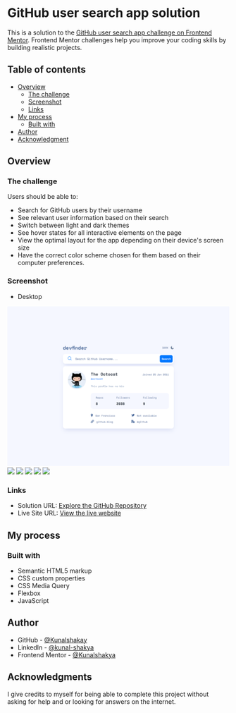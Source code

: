 # GitHub user search app solution

This is a solution to the [GitHub user search app challenge on Frontend Mentor](https://www.frontendmentor.io/challenges/github-user-search-app-Q09YOgaH6). Frontend Mentor challenges help you improve your coding skills by building realistic projects. 

## Table of contents

- [Overview](#overview)
  - [The challenge](#the-challenge)
  - [Screenshot](#screenshot)
  - [Links](#links)
- [My process](#my-process)
  - [Built with](#built-with)
- [Author](#author)
- [Acknowledgment](#acknowledgment)

## Overview

### The challenge

Users should be able to:

- Search for GitHub users by their username
- See relevant user information based on their search
- Switch between light and dark themes
- See hover states for all interactive elements on the page
- View the optimal layout for the app depending on their device's screen size
- Have the correct color scheme chosen for them based on their computer preferences.

### Screenshot
- Desktop

![](./Screenshorts/desktop-light-theme.png)
![](./)
![](/Screenshorts/Screenshot%20(28).png)
![](/Screenshorts/Screenshot%20(28).png)
![](/Screenshorts/Screenshot%20(28).png)
![](/Screenshorts/Screenshot%20(28).png)

### Links

- Solution URL: [Explore the GitHub Repository](https://github.com/Kunalshakya/GitHub-User-Search-App)
- Live Site URL: [ View the live website](https://kunalshakya.github.io/GitHub-User-Search-App/)

## My process

### Built with

- Semantic HTML5 markup
- CSS custom properties
- CSS Media Query
- Flexbox
- JavaScript

## Author

- GitHub - [@Kunalshakay](https://github.com/Kunalshakya)
- LinkedIn - [@kunal-shakya](https://www.linkedin.com/in/kunal-shakya-59323a259/)
- Frontend Mentor - [@Kunalshakya](https://www.frontendmentor.io/profile/Kunalshakya)

## Acknowledgments

I give credits to myself for being able to complete this project without asking for help and or looking for answers on the internet.
